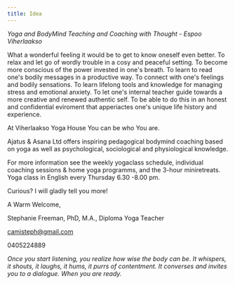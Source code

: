 ```yaml
---
title: Idea
---
```

_Yoga and BodyMind Teaching and Coaching with Thought - Espoo Viherlaakso_

What a wonderful feeling it would be to get to know oneself even better. To relax and let go of wordly trouble in a cosy and peaceful setting. To become more conscious of the power invested in one's breath. To learn to read one's bodily messages in a productive way. To connect with one's feelings and bodily sensations. To learn lifelong tools and knowledge for managing stress and emotional anxiety. To let one's internal teacher guide towards a more creative and renewed authentic self. To be able to do this in an honest and confidential eviroment that apperiactes one's unique life history and experience.

At Viherlaakso Yoga House You can be who You are.

Ajatus & Asana Ltd offers inspiring pedagogical bodymind coaching based on yoga as well as psychological, sociological and physiological knowledge. 

For more information see the weekly yogaclass schedule, individual coaching sessions & home yoga programms, and the 3-hour miniretreats. Yoga class in English every Thursday 6.30 -8.00 pm.

Curious? I will gladly tell you more!

A Warm Welcome,

Stephanie Freeman, PhD, M.A., Diploma Yoga Teacher

camisteph@gmail.com

0405224889

*Once you start listening, you realize how wise the body can be. It whispers, it shouts, it laughs, it hums, it purrs of contentment. It converses and invites you to a dialogue. When you are ready.*

